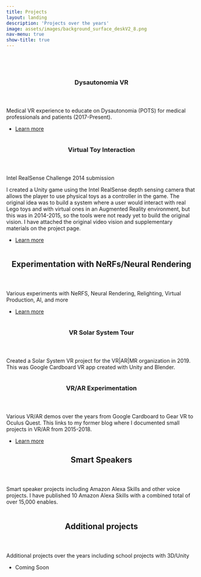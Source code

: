 ```yaml
---
title: Projects
layout: landing
description: 'Projects over the years'
image: assets/images/background_surface_deskV2_8.png
nav-menu: true
show-title: true
---
```




<!-- Main -->
<div id="main">


<!-- One -->
<section id="one">
	<div class="inner">
		<header >
			<h2> </h2>
		</header>
		<p></p>
	</div>
</section>

<!-- Two -->
<section id="two" class="spotlights">
	<section>
		<a href="dysautonomiaVRPage.html" class="image">
			<img src="{% link assets/images/potsvr_screensohotdrroom.PNG %}" alt="" data-position="center center" />
		</a>
		<div class="content">
			<div class="inner">
				<header class="major">
					<h3>Dysautonomia VR</h3>
				</header>
				<p>Medical VR experience to educate on Dysautonomia (POTS) for medical professionals and patients (2017-Present).</p>
				<ul class="actions">
					<li><a href="dysautonomiaVRPage.html" class="button">Learn more</a></li>
				</ul>
			</div>
		</div>
	</section>
	<section id="six">
		<a class="image">
			<img src="{% link assets/images/vti_1.PNG %}" alt="" data-position="top center" />
		</a>
		<div class="content">
			<div class="inner">
				<header class="major">
					<h3>Virtual Toy Interaction</h3>
				</header>
				<p>Intel RealSense Challenge 2014 submission</p>
				<p>I created a Unity game using the Intel RealSense depth sensing camera that allows the player to use physical toys as a controller in the game. The original idea was to build a system where a user would interact with real Lego toys and with virtual ones in an Augmented Reality environment, but this was in 2014-2015, so the tools were not ready yet to build the original vision. I have attached the original video vision and supplementary materials on the project page.</p>
				<ul class="actions">
					<li><a href="virtualToyInteraction.html" class="button">Learn more</a></li>
				</ul>				
			</div>
		</div>
	</section>
	<section id="five">
	<a class="image">
			<img src="{% link assets/images/nerf_creation_image.PNG %}" alt="" data-position="25% 25%" />
		</a>
		<div class="content">
			<div class="inner">
				<header class="major">
					<h2>Experimentation with NeRFs/Neural Rendering</h2>
				</header>
				<p>Various experiments with NeRFS, Neural Rendering, Relighting, Virtual Production, AI, and more</p>
				<ul class="actions">
					<li><a href="experimentationNeural.html" class="button next">Learn more</a></li>
				</ul>
			</div>
		</div>
	</section>
	<section>
		<a  class="image">
			<img src="{% link assets/images/solarsystemvrarmrbanner2.PNG %}" alt="" data-position="top center" />
		</a>
		<div class="content">
			<div class="inner">
				<header class="major">
					<h3>VR Solar System Tour</h3>
				</header>
				<p>Created a Solar System VR project for the VR|AR|MR organization in 2019. This was Google Cardboard VR app created with Unity and Blender.</p>
				<!--
				<ul class="actions">
					<li><a href="generic.html" class="button">Learn more</a></li>
				</ul>
				-->
			</div>
		</div>
	</section>
	<section>
		<a class="image">
			<img src="{% link assets/images/vr_experimentation_banner.PNG %}" alt="" data-position="25% 25%" />
		</a>
		<div class="content">
			<div class="inner">
				<header class="major">
					<h3>VR/AR Experimentation</h3>
				</header>
				<p>Various VR/AR demos over the years from Google Cardboard to Gear VR to Oculus Quest. This links to my former blog where I documented small projects in VR/AR from 2015-2018.</p>
				<ul class="actions">
					<li><a href="http://cyrusvachhaporfolio3dgamedevelopment.blogspot.com/" class="button">Learn more</a></li>
				</ul>
			</div>
		</div>
	</section>
	<!-- Four -->
	<section id="three">
		<div class="content">
			<div class="inner">
				<header class="major">
					<h2>Smart Speakers</h2>
				</header>
				<p>Smart speaker projects including Amazon Alexa Skills and other voice projects. I have published 10 Amazon Alexa Skills with a combined total of over 15,000 enables.</p>
			</div>
		</div>
	</section>
	<!-- Five -->
	<!-- Three -->
	<section id="three">
		<a class="image">
		<img src="{% link assets/images/ucberkeleyBlender.PNG %}" alt="" data-position="25% 25%" />
		</a>
		<div class="content">
			<div class="inner">
				<header class="major">
					<h2>Additional projects</h2>
				</header>
				<p>Additional projects over the years including school projects with 3D/Unity</p>
				<ul class="actions">
					<li><a class="button">Coming Soon</a></li>
				</ul>
			</div>
		</div>
	</section>

</section>







